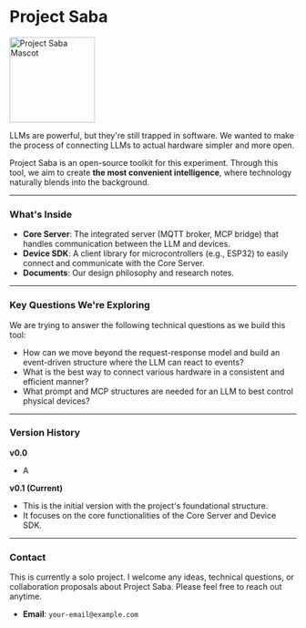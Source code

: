 # Project Saba
<img src="[your_mascot_image_url_here](https://github.com/kawaiiTaiga/project_SABA/blob/main/src/sabachan.png)" alt="Project Saba Mascot" width="150">

LLMs are powerful, but they're still trapped in software. We wanted to make the process of connecting LLMs to actual hardware simpler and more open.

Project Saba is an open-source toolkit for this experiment. Through this tool, we aim to create **the most convenient intelligence**, where technology naturally blends into the background.

---

### What's Inside

* **Core Server**: The integrated server (MQTT broker, MCP bridge) that handles communication between the LLM and devices.
* **Device SDK**: A client library for microcontrollers (e.g., ESP32) to easily connect and communicate with the Core Server.
* **Documents**: Our design philosophy and research notes.

---

### Key Questions We're Exploring

We are trying to answer the following technical questions as we build this tool:

* How can we move beyond the request-response model and build an event-driven structure where the LLM can react to events?
* What is the best way to connect various hardware in a consistent and efficient manner?
* What prompt and MCP structures are needed for an LLM to best control physical devices?

---

### Version History
**v0.0**
* A

**v0.1 (Current)**
* This is the initial version with the project's foundational structure.
* It focuses on the core functionalities of the Core Server and Device SDK.

---

### Contact

This is currently a solo project.
I welcome any ideas, technical questions, or collaboration proposals about Project Saba. Please feel free to reach out anytime.

* **Email**: `your-email@example.com`
